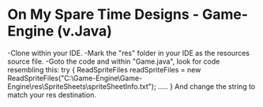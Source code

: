 # On My Spare Time Designs - Game-Engine (v.Java)

-Clone within your IDE.
-Mark the "res" folder in your IDE as the resources source file.
-Goto the code and within "Game.java", look for code resembling this: 
		try {
			ReadSpriteFiles readSpriteFiles = new ReadSpriteFiles("C:\\Game-Engine\\Game-Engine\\res\\SpriteSheets\\spriteSheetInfo.txt");
			.....
		}
	And  change the string to match your res destination.
